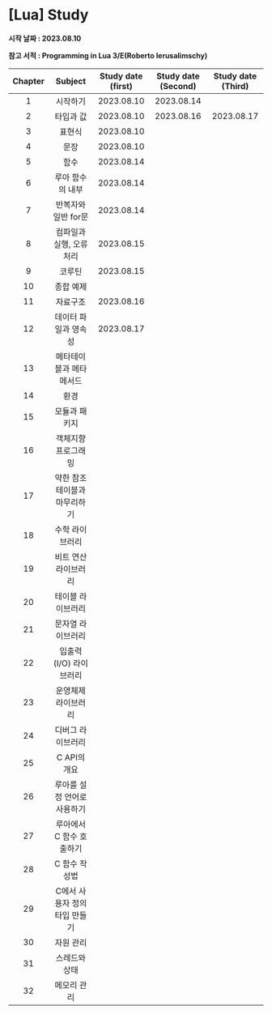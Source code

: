 # [Lua] Study

**시작 날짜 : 2023.08.10**

**참고 서적 : Programming in Lua 3/E(Roberto Ierusalimschy)**

| **Chapter** | **Subject**               | **Study date (first)** | **Study date (Second)** | **Study date (Third)**  |
| :---------: | :-----------------------: | :--------------------: | :---------------------: | :---------------------: |
| 1           | 시작하기                   | 2023.08.10             | 2023.08.14              |                         |
| 2           | 타입과 값                  | 2023.08.10             | 2023.08.16              | 2023.08.17              |
| 3           | 표현식                     | 2023.08.10             |                         |                         |
| 4           | 문장                       | 2023.08.10             |                         |                         |
| 5           | 함수                       | 2023.08.14             |                         |                         |
| 6           | 루아 함수의 내부            | 2023.08.14             |                         |                         |
| 7           | 반복자와 일반 for문         | 2023.08.14             |                         |                         |
| 8           | 컴파일과 실행, 오류 처리     | 2023.08.15            |                         |                         |
| 9           | 코루틴                      | 2023.08.15            |                         |                         |
| 10          | 종합 예제                   |                       |                         |                         |
| 11          | 자료구조                    | 2023.08.16            |                         |                         |
| 12          | 데이터 파일과 영속성         | 2023.08.17            |                         |                         |
| 13          | 메타테이블과 메타메서드      |                       |                         |                         |
| 14          | 환경                        |                       |                         |                         |
| 15          | 모듈과 패키지                |                       |                         |                         |
| 16          | 객체지향 프로그래밍          |                       |                         |                         |
| 17          | 약한 참조 테이블과 마무리하기 |                       |                         |                         |
| 18          | 수학 라이브러리              |                       |                         |                         |
| 19          | 비트 연산 라이브러리         |                       |                         |                         |
| 20          | 테이블 라이브러리            |                       |                         |                         |
| 21          | 문자열 라이브러리            |                       |                         |                         |
| 22          | 입출력(I/O) 라이브러리       |                       |                         |                         |
| 23          | 운영체제 라이브러리          |                       |                         |                         |
| 24          | 디버그 라이브러리            |                       |                         |                         |
| 25          | C API의 개요                |                       |                         |                         |
| 26          | 루아를 설정 언어로 사용하기   |                      |                         |                         |
| 27          | 루아에서 C 함수 호출하기     |                       |                         |                         |
| 28          | C 함수 작성법                |                      |                         |                         |
| 29          | C에서 사용자 정의 타입 만들기 |                      |                         |                         |
| 30          | 자원 관리                    |                      |                         |                         |
| 31          | 스레드와 상태                |                      |                         |                         |
| 32          | 메모리 관리                  |                      |                         |                         |
